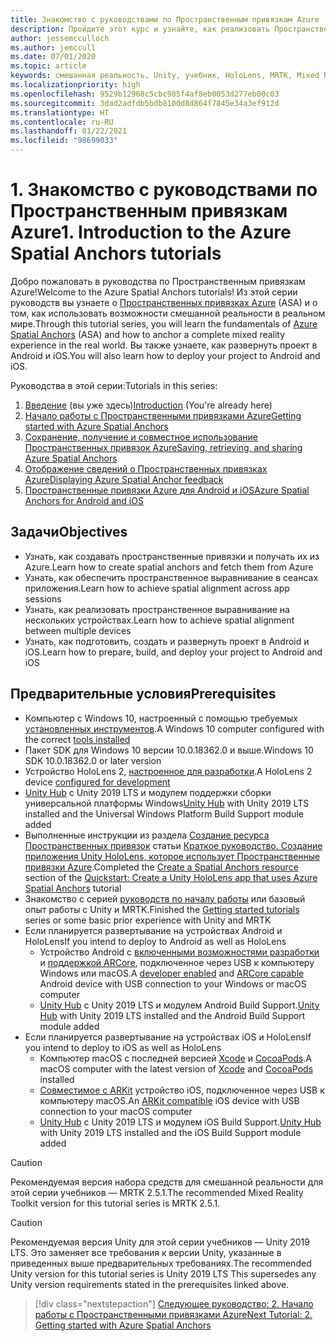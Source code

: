 ```yaml
---
title: Знакомство с руководствами по Пространственным привязкам Azure
description: Пройдите этот курс и узнайте, как реализовать Пространственные привязки Azure в приложении смешанной реальности.
author: jessemcculloch
ms.author: jemccull
ms.date: 07/01/2020
ms.topic: article
keywords: смешанная реальность, Unity, учебник, HoloLens, MRTK, Mixed Reality Toolkit, UWP, Пространственные привязки Azure, iOS, Android, Windows 10, ARCore, macOS, Android Build Support, ARKit
ms.localizationpriority: high
ms.openlocfilehash: 9529b12968c5cbc985f4af8eb0053d277eb00c03
ms.sourcegitcommit: 3dad2adfdb5bdb8100d8d864f7845e34a3ef912d
ms.translationtype: HT
ms.contentlocale: ru-RU
ms.lasthandoff: 01/22/2021
ms.locfileid: "98699033"
---
```

# <a name="1-introduction-to-the-azure-spatial-anchors-tutorials"></a><span data-ttu-id="73da1-104">1. Знакомство с руководствами по Пространственным привязкам Azure</span><span class="sxs-lookup"><span data-stu-id="73da1-104">1. Introduction to the Azure Spatial Anchors tutorials</span></span>

<span data-ttu-id="73da1-105">Добро пожаловать в руководства по Пространственным привязкам Azure!</span><span class="sxs-lookup"><span data-stu-id="73da1-105">Welcome to the Azure Spatial Anchors tutorials!</span></span> <span data-ttu-id="73da1-106">Из этой серии руководств вы узнаете о <a href="https://azure.microsoft.com/services/spatial-anchors" target="_blank">Пространственных привязках Azure</a> (ASA) и о том, как использовать возможности смешанной реальности в реальном мире.</span><span class="sxs-lookup"><span data-stu-id="73da1-106">Through this tutorial series, you will learn the fundamentals of <a href="https://azure.microsoft.com/services/spatial-anchors" target="_blank">Azure Spatial Anchors</a> (ASA) and how to anchor a complete mixed reality experience in the real world.</span></span> <span data-ttu-id="73da1-107">Вы также узнаете, как развернуть проект в Android и iOS.</span><span class="sxs-lookup"><span data-stu-id="73da1-107">You will also learn how to deploy your project to Android and iOS.</span></span>

<span data-ttu-id="73da1-108">Руководства в этой серии:</span><span class="sxs-lookup"><span data-stu-id="73da1-108">Tutorials in this series:</span></span>

1. <span data-ttu-id="73da1-109">[Введение](mr-learning-asa-01.md) (вы уже здесь)</span><span class="sxs-lookup"><span data-stu-id="73da1-109">[Introduction](mr-learning-asa-01.md) (You're already here)</span></span>
2. [<span data-ttu-id="73da1-110">Начало работы с Пространственными привязками Azure</span><span class="sxs-lookup"><span data-stu-id="73da1-110">Getting started with Azure Spatial Anchors</span></span>](mr-learning-asa-02.md)
3. [<span data-ttu-id="73da1-111">Сохранение, получение и совместное использование Пространственных привязок Azure</span><span class="sxs-lookup"><span data-stu-id="73da1-111">Saving, retrieving, and sharing Azure Spatial Anchors</span></span>](mr-learning-asa-03.md)
4. [<span data-ttu-id="73da1-112">Отображение сведений о Пространственных привязках Azure</span><span class="sxs-lookup"><span data-stu-id="73da1-112">Displaying Azure Spatial Anchor feedback</span></span>](mr-learning-asa-04.md)
5. [<span data-ttu-id="73da1-113">Пространственные привязки Azure для Android и iOS</span><span class="sxs-lookup"><span data-stu-id="73da1-113">Azure Spatial Anchors for Android and iOS</span></span>](mr-learning-asa-05.md)

## <a name="objectives"></a><span data-ttu-id="73da1-114">Задачи</span><span class="sxs-lookup"><span data-stu-id="73da1-114">Objectives</span></span>

* <span data-ttu-id="73da1-115">Узнать, как создавать пространственные привязки и получать их из Azure.</span><span class="sxs-lookup"><span data-stu-id="73da1-115">Learn how to create spatial anchors and fetch them from Azure</span></span>
* <span data-ttu-id="73da1-116">Узнать, как обеспечить пространственное выравнивание в сеансах приложения.</span><span class="sxs-lookup"><span data-stu-id="73da1-116">Learn how to achieve spatial alignment across app sessions</span></span>
* <span data-ttu-id="73da1-117">Узнать, как реализовать пространственное выравнивание на нескольких устройствах.</span><span class="sxs-lookup"><span data-stu-id="73da1-117">Learn how to achieve spatial alignment between multiple devices</span></span>
* <span data-ttu-id="73da1-118">Узнать, как подготовить, создать и развернуть проект в Android и iOS.</span><span class="sxs-lookup"><span data-stu-id="73da1-118">Learn how to prepare, build, and deploy your project to Android and iOS</span></span>

## <a name="prerequisites"></a><span data-ttu-id="73da1-119">Предварительные условия</span><span class="sxs-lookup"><span data-stu-id="73da1-119">Prerequisites</span></span>

* <span data-ttu-id="73da1-120">Компьютер с Windows 10, настроенный с помощью требуемых [установленных инструментов](../../install-the-tools.md).</span><span class="sxs-lookup"><span data-stu-id="73da1-120">A Windows 10 computer configured with the correct [tools installed](../../install-the-tools.md)</span></span>
* <span data-ttu-id="73da1-121">Пакет SDK для Windows 10 версии 10.0.18362.0 и выше.</span><span class="sxs-lookup"><span data-stu-id="73da1-121">Windows 10 SDK 10.0.18362.0 or later version</span></span>
* <span data-ttu-id="73da1-122">Устройство HoloLens 2, [настроенное для разработки](../../platform-capabilities-and-apis/using-visual-studio.md#enabling-developer-mode).</span><span class="sxs-lookup"><span data-stu-id="73da1-122">A HoloLens 2 device [configured for development](../../platform-capabilities-and-apis/using-visual-studio.md#enabling-developer-mode)</span></span>
* <span data-ttu-id="73da1-123"><a href="https://docs.unity3d.com/Manual/GettingStartedInstallingHub.html" target="_blank">Unity Hub</a> с Unity 2019 LTS и модулем поддержки сборки универсальной платформы Windows</span><span class="sxs-lookup"><span data-stu-id="73da1-123"><a href="https://docs.unity3d.com/Manual/GettingStartedInstallingHub.html" target="_blank">Unity Hub</a> with Unity 2019 LTS installed and the Universal Windows Platform Build Support module added</span></span>
* <span data-ttu-id="73da1-124">Выполненные инструкции из раздела [Создание ресурса Пространственных привязок](https://docs.microsoft.com/azure/spatial-anchors/quickstarts/get-started-unity-hololens#create-a-spatial-anchors-resource) статьи [Краткое руководство. Создание приложения Unity HoloLens, которое использует Пространственные привязки Azure](https://docs.microsoft.com/azure/spatial-anchors/quickstarts/get-started-unity-hololens).</span><span class="sxs-lookup"><span data-stu-id="73da1-124">Completed the [Create a Spatial Anchors resource](https://docs.microsoft.com/azure/spatial-anchors/quickstarts/get-started-unity-hololens#create-a-spatial-anchors-resource) section of the [Quickstart: Create a Unity HoloLens app that uses Azure Spatial Anchors](https://docs.microsoft.com/azure/spatial-anchors/quickstarts/get-started-unity-hololens) tutorial</span></span>
* <span data-ttu-id="73da1-125">Знакомство с серией [руководств по началу работы](mr-learning-base-01.md) или базовый опыт работы с Unity и MRTK.</span><span class="sxs-lookup"><span data-stu-id="73da1-125">Finished the [Getting started tutorials](mr-learning-base-01.md) series or some basic prior experience with Unity and MRTK</span></span>
* <span data-ttu-id="73da1-126">Если планируется развертывание на устройствах Android и HoloLens</span><span class="sxs-lookup"><span data-stu-id="73da1-126">If you intend to deploy to Android as well as HoloLens</span></span>
  * <span data-ttu-id="73da1-127">Устройство Android с <a href="https://developer.android.com/studio/debug/dev-options" target="_blank">включенными возможностями разработки</a> и <a href="https://developers.google.com/ar/discover/supported-devices" target="_blank">поддержкой ARCore</a>, подключенное через USB к компьютеру Windows или macOS.</span><span class="sxs-lookup"><span data-stu-id="73da1-127">A <a href="https://developer.android.com/studio/debug/dev-options" target="_blank">developer enabled</a> and <a href="https://developers.google.com/ar/discover/supported-devices" target="_blank">ARCore capable</a> Android device with USB connection to your Windows or macOS computer</span></span>
  * <span data-ttu-id="73da1-128"><a href="https://docs.unity3d.com/Manual/GettingStartedInstallingHub.html" target="_blank">Unity Hub</a> с Unity 2019 LTS и модулем Android Build Support.</span><span class="sxs-lookup"><span data-stu-id="73da1-128"><a href="https://docs.unity3d.com/Manual/GettingStartedInstallingHub.html" target="_blank">Unity Hub</a> with Unity 2019 LTS installed and the Android Build Support module added</span></span>
* <span data-ttu-id="73da1-129">Если планируется развертывание на устройствах iOS и HoloLens</span><span class="sxs-lookup"><span data-stu-id="73da1-129">If you intend to deploy to iOS as well as HoloLens</span></span>
  * <span data-ttu-id="73da1-130">Компьютер macOS с последней версией <a href="https://geo.itunes.apple.com/us/app/xcode/id497799835?mt=12" target="_blank">Xcode</a> и <a href="https://cocoapods.org" target="_blank">CocoaPods</a>.</span><span class="sxs-lookup"><span data-stu-id="73da1-130">A macOS computer with the latest version of <a href="https://geo.itunes.apple.com/us/app/xcode/id497799835?mt=12" target="_blank">Xcode</a> and <a href="https://cocoapods.org" target="_blank">CocoaPods</a> installed</span></span>
  * <span data-ttu-id="73da1-131"><a href="https://developer.apple.com/documentation/arkit/verifying_device_support_and_user_permission" target="_blank">Совместимое с ARKit</a> устройство iOS, подключенное через USB к компьютеру macOS.</span><span class="sxs-lookup"><span data-stu-id="73da1-131">An <a href="https://developer.apple.com/documentation/arkit/verifying_device_support_and_user_permission" target="_blank">ARKit compatible</a> iOS device with USB connection to your macOS computer</span></span>
  * <span data-ttu-id="73da1-132"><a href="https://docs.unity3d.com/Manual/GettingStartedInstallingHub.html" target="_blank">Unity Hub</a> с Unity 2019 LTS и модулем iOS Build Support.</span><span class="sxs-lookup"><span data-stu-id="73da1-132"><a href="https://docs.unity3d.com/Manual/GettingStartedInstallingHub.html" target="_blank">Unity Hub</a> with Unity 2019 LTS installed and the iOS Build Support module added</span></span>

> [!CAUTION]
> <span data-ttu-id="73da1-133">Рекомендуемая версия набора средств для смешанной реальности для этой серии учебников — MRTK 2.5.1.</span><span class="sxs-lookup"><span data-stu-id="73da1-133">The recommended Mixed Reality Toolkit version for this tutorial series is MRTK 2.5.1.</span></span>

> [!CAUTION]
> <span data-ttu-id="73da1-134">Рекомендуемая версия Unity для этой серии учебников — Unity 2019 LTS. Это заменяет все требования к версии Unity, указанные в приведенных выше предварительных требованиях.</span><span class="sxs-lookup"><span data-stu-id="73da1-134">The recommended Unity version for this tutorial series is Unity 2019 LTS This supersedes any Unity version requirements stated in the prerequisites linked above.</span></span>

> [!div class="nextstepaction"]
> [<span data-ttu-id="73da1-135">Следующее руководство: 2. Начало работы с Пространственными привязками Azure</span><span class="sxs-lookup"><span data-stu-id="73da1-135">Next Tutorial: 2. Getting started with Azure Spatial Anchors</span></span>](mr-learning-asa-02.md)
